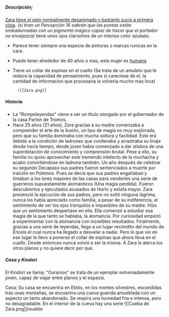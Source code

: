 ##### **Descripción**; 
<u>Zara tiene el pelo normalmente desanimado y bastante sucio a primera vista</u>. *(si tiran un Percepción 16 sabrán que las puntas están embadurnadas con un pigmento mágico capaz de hacer que el portador no envejezca)* tiene unos ojos clarisimos de un intenso color azulado.
- Parece tener siempre una especie de pinturas o marcas runicas en la cara.
- Puede tener alrededor de 40 años o mas, esta mujer es <u>humana</u>
- Tiene un collar de espinas en el cuello (Se trata de un amuleto que le reduce la capacidad de pensamiento, pues si careciese de el, la cantidad de informacion que procesaria la volveria mucho mas loca)

		![[Zara.png]] 

##### Historia 
- La "Rompeleyendas" viene a ser un título otorgado por el gobernador de la casa Parlon de Tromos. 
- Hace 25 años (21 años), Zara gracias a su madre comenzaba a comprender el arte de la ilusión, un tipo de magia no muy explorada, pero que su familia dominaba con mucha soltura y facilidad. Esto era debido a la condición de ladrones que conllevaba y arrastraba su linaje desde hacía tiempo, desde joven había comenzado a dar atisbos de una superdotación de conocimiento y comprensión brutal.
	  Pese a ello, su familia no quiso aprovechar este tremendo intelecto de la muchacha y acabo convirtiéndose en ladrona también. Un año después de celebrar su segundo Decapaso sus padres fueron sentenciados a muerte por traición en Polemos. Pues se decía que sus padres engañaban y timaban a los lores mayores de las casas para venderles una serie de guerreros supuestamente alománticos (Una magia perdida). Fueron descubiertos y ejecutados acusados de Hurto y estafa mayor. 
	  Zara presenció la ejecución de sus padres, pero no soltó ninguna lágrima, nunca los había apreciado como familia, a pesar de su indiferencia, el sentimiento de ver los ojos tranquilos e impasibles de su madre. Hizo que un sentimiento despertase en ella. Ella comenzó a estudiar esa magia de la que tanto se hablaba, la alomancia. Por curiosidad empezó a experimentar con la alomancia con increíbles resultados.
	  Finalmente, gracias a una serie de leyendas, llego a un lugar recóndito del mundo de Énosis el cual nunca ha llegado a desvelar a nadie. Pero lo que vio en ese lugar le llevo a ponerse el collar de espinas que ahora lleva en el cuello. Desde entonces nunca volvió a ser la misma.
	  A Zara le aterra los otros planos y no quiere decir por que.

##### Casa y Kindori

El Kindori se llama; "Ouranios" se trata de un ejemplar extremadamente joven, capaz de viajar entre planos y el espacio. 

Casa; Su casa se encuentra en Ektós, en los montes silvestres, escondidas tras unas montañas, se encuentra una cueva guarida amueblada con un aspecto un tanto abandonado. Se respira una humedad fria e intensa, pero no desagradable. En el interior de la cueva hay una serie ![[Cueba de Zara.png]]mueble 